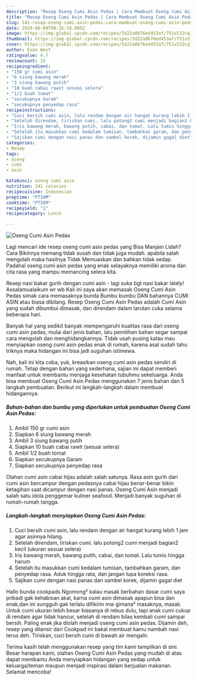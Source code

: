 ```yaml
---
description: "Resep Oseng Cumi Asin Pedas | Cara Membuat Oseng Cumi Asin Pedas Yang Sempurna"
title: "Resep Oseng Cumi Asin Pedas | Cara Membuat Oseng Cumi Asin Pedas Yang Sempurna"
slug: 141-resep-oseng-cumi-asin-pedas-cara-membuat-oseng-cumi-asin-pedas-yang-sempurna
date: 2020-06-09T00:16:18.095Z
image: https://img-global.cpcdn.com/recipes/5d22a0b76ed453af/751x532cq70/oseng-cumi-asin-pedas-foto-resep-utama.jpg
thumbnail: https://img-global.cpcdn.com/recipes/5d22a0b76ed453af/751x532cq70/oseng-cumi-asin-pedas-foto-resep-utama.jpg
cover: https://img-global.cpcdn.com/recipes/5d22a0b76ed453af/751x532cq70/oseng-cumi-asin-pedas-foto-resep-utama.jpg
author: Evan West
ratingvalue: 4.7
reviewcount: 15
recipeingredient:
- "150 gr cumi asin"
- "6 siung bawang merah"
- "3 siung bawang putih"
- "10 buah cabai rawit sesuai selera"
- "1/2 buah tomat"
- "secukupnya Garam"
- "secukupnya penyedap rasa"
recipeinstructions:
- "Cuci bersih cumi asin, lalu rendam dengan air hangat kurang lebih 1 jam agar asinnya hilang."
- "Setelah direndam, tiriskan cumi. lalu potong2 cumi menjadi bagian2 kecil (ukuran sesuai selera)"
- "Iris bawang merah, bawang putih, cabai, dan tomat. Lalu tumis hingga harum"
- "Setelah itu masukkan cumi kedalam tumisan, tambahkan garam, dan penyedap rasa. Aduk hingga rata, dan jangan lupa koreksi rasa."
- "Sajikan cumi dengan nasi panas dan sambel korek, dijamin gagal diet"
categories:
- Resep
tags:
- oseng
- cumi
- asin

katakunci: oseng cumi asin 
nutrition: 241 calories
recipecuisine: Indonesian
preptime: "PT10M"
cooktime: "PT35M"
recipeyield: "1"
recipecategory: Lunch

---
```



![Oseng Cumi Asin Pedas](https://img-global.cpcdn.com/recipes/5d22a0b76ed453af/751x532cq70/oseng-cumi-asin-pedas-foto-resep-utama.jpg)

Lagi mencari ide resep oseng cumi asin pedas yang Bisa Manjain Lidah? Cara Bikinnya memang tidak susah dan tidak juga mudah. apabila salah mengolah maka hasilnya Tidak Memuaskan dan bahkan tidak sedap. Padahal oseng cumi asin pedas yang enak selayaknya memiliki aroma dan cita rasa yang mampu memancing selera kita.

Resep nasi bakar gurih dengan cumi asin - lagi suka bgt nasi bakar lately! Assalamualaikum wr wb Kali ini saya akan memasak Oseng Cumi Asin Pedas simak cara memasaknya bunda Bumbu bumbu DAN bahannya CUMI ASIN atau biasa dibilang. Resep Oseng Cumi Asin Pedas adalah Cumi Asin yang sudah dibumbui dimasak, dan direndam dalam larutan cuka selama beberapa hari.

Banyak hal yang sedikit banyak mempengaruhi kualitas rasa dari oseng cumi asin pedas, mulai dari jenis bahan, lalu pemilihan bahan segar sampai cara mengolah dan menghidangkannya. Tidak usah pusing kalau mau menyiapkan oseng cumi asin pedas enak di rumah, karena asal sudah tahu triknya maka hidangan ini bisa jadi suguhan istimewa.


Nah, kali ini kita coba, yuk, kreasikan oseng cumi asin pedas sendiri di rumah. Tetap dengan bahan yang sederhana, sajian ini dapat memberi manfaat untuk membantu menjaga kesehatan tubuhmu sekeluarga. Anda bisa membuat Oseng Cumi Asin Pedas menggunakan 7 jenis bahan dan 5 langkah pembuatan. Berikut ini langkah-langkah dalam membuat hidangannya.

<!--inarticleads1-->

##### Bahan-bahan dan bumbu yang diperlukan untuk pembuatan Oseng Cumi Asin Pedas:

1. Ambil 150 gr cumi asin
1. Siapkan 6 siung bawang merah
1. Ambil 3 siung bawang putih
1. Siapkan 10 buah cabai rawit (sesuai selera)
1. Ambil 1/2 buah tomat
1. Siapkan secukupnya Garam
1. Siapkan secukupnya penyedap rasa


Olahan cumi asin cabai hijau adalah salah satunya. Rasa asin gurih dari cumi asin bercampur dengan pedasnya cabai hijau benar-benar bikin ketagihan saat dicampur dengan nasi panas. Oseng Cumi Asin menjadi salah satu idola penggemar kuliner seafood. Menjadi banyak suguhan di rumah-rumah tangga. 

<!--inarticleads2-->

##### Langkah-langkah menyiapkan Oseng Cumi Asin Pedas:

1. Cuci bersih cumi asin, lalu rendam dengan air hangat kurang lebih 1 jam agar asinnya hilang.
1. Setelah direndam, tiriskan cumi. lalu potong2 cumi menjadi bagian2 kecil (ukuran sesuai selera)
1. Iris bawang merah, bawang putih, cabai, dan tomat. Lalu tumis hingga harum
1. Setelah itu masukkan cumi kedalam tumisan, tambahkan garam, dan penyedap rasa. Aduk hingga rata, dan jangan lupa koreksi rasa.
1. Sajikan cumi dengan nasi panas dan sambel korek, dijamin gagal diet


Hallo bunda cookpads Ngomong² kalau masak berbahan dasar cumi saya pribadi gak kehabisan akal, karna cumi asin dimasak apapun bisa dan enak,dan ini sungguh gak terlalu difikirin mw gimana² masaknya, masak. Untuk cumi ukuran lebih besar biasanya di rebus dulu, tapi anak cumi cukup di rendam agar tidak hancur, setelah di rendam bilas kembali cumi sampai bersih. Paling enak jika diolah menjadi oseng cumi asin pedas. Dijamin deh, resep yang dilansir dari Cookpad ini bakal membuat kamu nambah nasi terus deh. Tiriskan, cuci bersih cumi di bawah air mengalir. 

Terima kasih telah menggunakan resep yang tim kami tampilkan di sini. Besar harapan kami, olahan Oseng Cumi Asin Pedas yang mudah di atas dapat membantu Anda menyiapkan hidangan yang sedap untuk keluarga/teman maupun menjadi inspirasi dalam berjualan makanan. Selamat mencoba!
